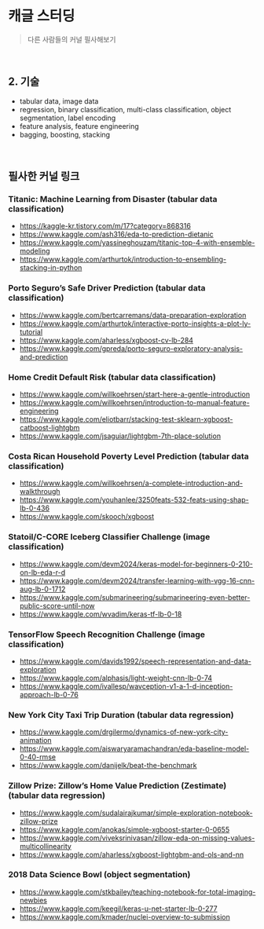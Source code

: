 # 캐글 스터딩
>다른 사람들의 커널 필사해보기

</br>

## 2. 기술
- tabular data, image data
- regression, binary classification, multi-class classification, object segmentation, label encoding
- feature analysis, feature engineering
- bagging, boosting, stacking


</br>

## 필사한 커널 링크
### Titanic: Machine Learning from Disaster (tabular data classification)
- https://kaggle-kr.tistory.com/m/17?category=868316
- https://www.kaggle.com/ash316/eda-to-prediction-dietanic
- https://www.kaggle.com/yassineghouzam/titanic-top-4-with-ensemble-modeling
- https://www.kaggle.com/arthurtok/introduction-to-ensembling-stacking-in-python

### Porto Seguro’s Safe Driver Prediction (tabular data classification)
- https://www.kaggle.com/bertcarremans/data-preparation-exploration
- https://www.kaggle.com/arthurtok/interactive-porto-insights-a-plot-ly-tutorial
- https://www.kaggle.com/aharless/xgboost-cv-lb-284
- https://www.kaggle.com/gpreda/porto-seguro-exploratory-analysis-and-prediction

### Home Credit Default Risk (tabular data classification)
- https://www.kaggle.com/willkoehrsen/start-here-a-gentle-introduction
- https://www.kaggle.com/willkoehrsen/introduction-to-manual-feature-engineering
- https://www.kaggle.com/eliotbarr/stacking-test-sklearn-xgboost-catboost-lightgbm
- https://www.kaggle.com/jsaguiar/lightgbm-7th-place-solution

### Costa Rican Household Poverty Level Prediction (tabular data classification)
- https://www.kaggle.com/willkoehrsen/a-complete-introduction-and-walkthrough
- https://www.kaggle.com/youhanlee/3250feats-532-feats-using-shap-lb-0-436
- https://www.kaggle.com/skooch/xgboost

### Statoil/C-CORE Iceberg Classifier Challenge (image classification)
- https://www.kaggle.com/devm2024/keras-model-for-beginners-0-210-on-lb-eda-r-d
- https://www.kaggle.com/devm2024/transfer-learning-with-vgg-16-cnn-aug-lb-0-1712
- https://www.kaggle.com/submarineering/submarineering-even-better-public-score-until-now
- https://www.kaggle.com/wvadim/keras-tf-lb-0-18

### TensorFlow Speech Recognition Challenge (image classification)
- https://www.kaggle.com/davids1992/speech-representation-and-data-exploration
- https://www.kaggle.com/alphasis/light-weight-cnn-lb-0-74
- https://www.kaggle.com/ivallesp/wavception-v1-a-1-d-inception-approach-lb-0-76

### New York City Taxi Trip Duration (tabular data regression)
- https://www.kaggle.com/drgilermo/dynamics-of-new-york-city-animation
- https://www.kaggle.com/aiswaryaramachandran/eda-baseline-model-0-40-rmse
- https://www.kaggle.com/danijelk/beat-the-benchmark

### Zillow Prize: Zillow’s Home Value Prediction (Zestimate) (tabular data regression)
- https://www.kaggle.com/sudalairajkumar/simple-exploration-notebook-zillow-prize
- https://www.kaggle.com/anokas/simple-xgboost-starter-0-0655
- https://www.kaggle.com/viveksrinivasan/zillow-eda-on-missing-values-multicollinearity
- https://www.kaggle.com/aharless/xgboost-lightgbm-and-ols-and-nn

### 2018 Data Science Bowl (object segmentation)
- https://www.kaggle.com/stkbailey/teaching-notebook-for-total-imaging-newbies
- https://www.kaggle.com/keegil/keras-u-net-starter-lb-0-277
- https://www.kaggle.com/kmader/nuclei-overview-to-submission
